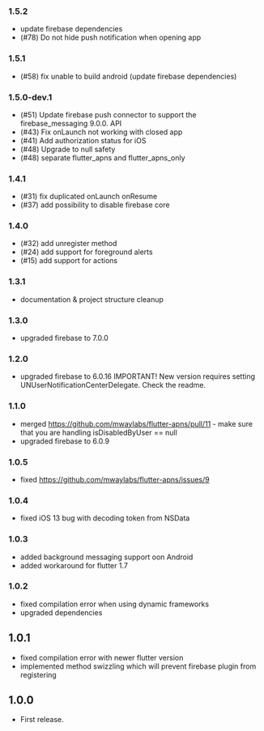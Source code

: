 ### 1.5.2
* update firebase dependencies
* (#78) Do not hide push notification when opening app
### 1.5.1
* (#58) fix unable to build android (update firebase dependencies)
### 1.5.0-dev.1
* (#51) Update firebase push connector to support the firebase_messaging 9.0.0. API
* (#43) Fix onLaunch not working with closed app
* (#41) Add authorization status for iOS
* (#48) Upgrade to null safety
* (#48) separate flutter_apns and flutter_apns_only

### 1.4.1
* (#31) fix duplicated onLaunch onResume
* (#37) add possibility to disable firebase core

### 1.4.0
* (#32) add unregister method
* (#24) add support for foreground alerts
* (#15) add support for actions

### 1.3.1
* documentation & project structure cleanup

### 1.3.0
* upgraded firebase to 7.0.0

### 1.2.0
* upgraded firebase to 6.0.16
  IMPORTANT! New version requires setting UNUserNotificationCenterDelegate. Check the readme.

### 1.1.0
* merged https://github.com/mwaylabs/flutter-apns/pull/11 - make sure that you are handling isDisabledByUser == null
* upgraded firebase to 6.0.9

### 1.0.5
* fixed https://github.com/mwaylabs/flutter-apns/issues/9

### 1.0.4
* fixed iOS 13 bug with decoding token from NSData

### 1.0.3
* added background messaging support oon Android
* added workaround for flutter 1.7

### 1.0.2
* fixed compilation error when using dynamic frameworks
* upgraded dependencies

## 1.0.1
* fixed compilation error with newer flutter version
* implemented method swizzling which will prevent firebase plugin from registering

## 1.0.0
* First release.
